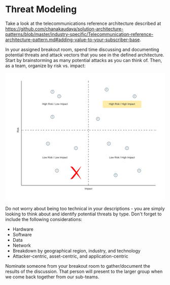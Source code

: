 # Threat Modeling

Take a look at the telecommunications reference architecture described at https://github.com/chanakaudaya/solution-architecture-patterns/blob/master/industry-specific/Telecommunication-reference-architecture-pattern.md#adding-value-to-your-subscriber-base.

In your assigned breakout room, spend time discussing and documenting potential threats and attack vectors that you see in the defined architecture. Start by brainstorming as many potential attacks as you can think of. Then, as a team, organize by risk vs. impact:

![Graph](./graph.png)

Do not worry about being too technical in your descriptions - you are simply looking to think about and identify potential threats by type. Don't forget to include the following considerations:

* Hardware
* Software
* Data
* Network
* Breakdown by geographical region, industry, and technology
* Attacker-centric, asset-centric, and application-centric

Nominate someone from your breakout room to gather/document the results of the discussion. That person will present to the larger group when we come back together from our sub-teams.